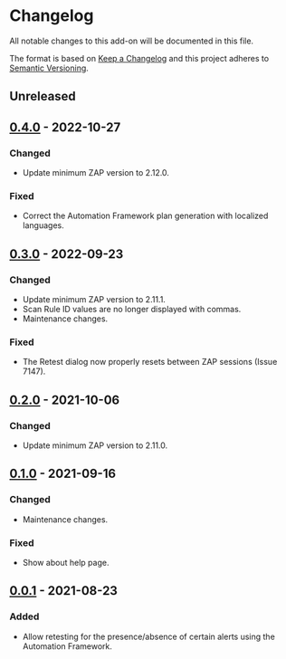 # Changelog
All notable changes to this add-on will be documented in this file.

The format is based on [Keep a Changelog](https://keepachangelog.com/en/1.0.0/) and this project adheres
to [Semantic Versioning](https://semver.org/spec/v2.0.0.html).

## Unreleased


## [0.4.0] - 2022-10-27
### Changed
- Update minimum ZAP version to 2.12.0.

### Fixed
- Correct the Automation Framework plan generation with localized languages.

## [0.3.0] - 2022-09-23
### Changed
- Update minimum ZAP version to 2.11.1.
- Scan Rule ID values are no longer displayed with commas.
- Maintenance changes.

### Fixed
- The Retest dialog now properly resets between ZAP sessions (Issue 7147).

## [0.2.0] - 2021-10-06
### Changed
- Update minimum ZAP version to 2.11.0.

## [0.1.0] - 2021-09-16
### Changed
- Maintenance changes.

### Fixed
 - Show about help page.

## [0.0.1] - 2021-08-23

### Added
- Allow retesting for the presence/absence of certain alerts using the Automation Framework.


[0.4.0]: https://github.com/zaproxy/zap-extensions/releases/retest-v0.4.0
[0.3.0]: https://github.com/zaproxy/zap-extensions/releases/retest-v0.3.0
[0.2.0]: https://github.com/zaproxy/zap-extensions/releases/retest-v0.2.0
[0.1.0]: https://github.com/zaproxy/zap-extensions/releases/retest-v0.1.0
[0.0.1]: https://github.com/zaproxy/zap-extensions/releases/retest-v0.0.1
